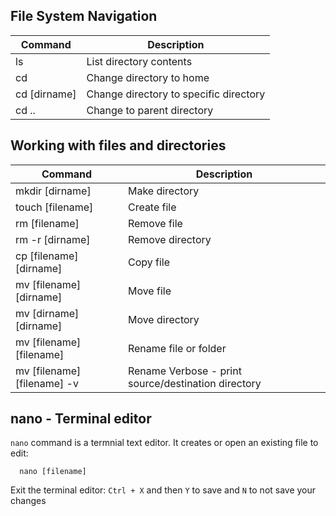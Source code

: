 
## File System Navigation

| Command                             | Description                                                                       |
| ----------------------------------- | --------------------------------------------------------------------------------- |
| ls                                  | List directory contents                                                           |
| cd                                  | Change directory to home                                                          |
| cd [dirname]                        | Change directory to specific directory                                            |
| cd ..                               | Change to parent directory                                                        |

## Working with files and directories

| Command                     | Description                                         |
| --------------------------- | --------------------------------------------------- |
| mkdir [dirname]             | Make directory                                      |
| touch [filename]            | Create file                                         |
| rm [filename]               | Remove file                                         |
| rm -r [dirname]             | Remove directory                                    |
| cp [filename] [dirname]     | Copy file                                           |
| mv [filename] [dirname]     | Move file                                           |
| mv [dirname] [dirname]      | Move directory                                      |
| mv [filename] [filename]    | Rename file or folder                               |
| mv [filename] [filename] -v | Rename Verbose - print source/destination directory |

## nano - Terminal editor

`nano` command is a termnial text editor. It creates or open an existing file to edit:

```
  nano [filename]
```

Exit the terminal editor:  `Ctrl + X` and then `Y` to save and `N` to not save your changes
